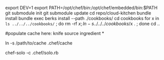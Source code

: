 export DEV=1
export PATH=/opt/chef/bin:/opt/chef/embedded/bin:$PATH
git submodule init
git submodule update
cd repo/cloud-kitchen
bundle install 
bundle exec berks install --path ./cookbooks/
cd cookbooks
for x in `ls ../../../cookbooks/` ; do rm -rf $x ; ln -s ../../../cookbooks/$x . ; done
cd ..

#populate cache here: knife source ingredient *

ln -s /path/to/cache .chef/cache

chef-solo -c .chef/solo.rb
